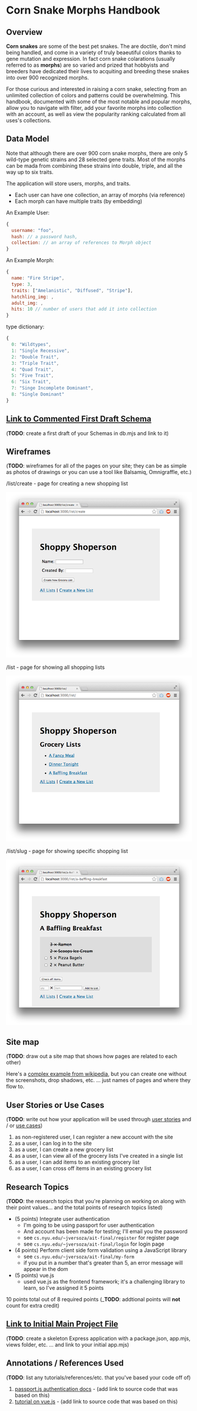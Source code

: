 # Corn Snake Morphs Handbook

## Overview

__Corn snakes__ are some of the best pet snakes. The are doctile, don't mind being handled, and come in a variety of truly beaeutiful colors thanks to gene mutation and expression. In fact corn snake colarations (usually referred to as __morphs__) are so varied and prized that hobbyists and breeders have dedicated their lives to acquiting and breeding these snakes into over 900 recognized morphs. 

For those curious and interested in raising a corn snake, selecting from an unlimited collection of colors and patterns could be overwhelming. This handbook, documented with some of the most notable and popular morphs, allow you to navigate with filter, add your favorite morphs into collection with an account, as well as view the popularity ranking calculated from all uses's collections.

## Data Model

Note that although there are over 900 corn snake morphs, there are only 5 wild-type genetic strains and 28 selected gene traits. Most of the morphs can be mada from combining these strains into double, triple, and all the way up to six traits. 

The application will store users, morphs, and traits.

* Each user can have one collection, an array of morphs (via reference)
* Each morph can have multiple traits (by embedding)

An Example User:
```javascript
{
  username: "foo",
  hash: // a password hash,
  collection: // an array of references to Morph object
}
```

An Example Morph:
```javascript
{
  name: "Fire Stripe",
  type: 3,
  traits: ["Amelanistic", "Diffused", "Stripe"],
  hatchling_img: ,
  adult_img: ,
  hits: 10 // number of users that add it into collection
}
```

type dictionary:
```javascript
{
  0: "Wildtypes",
  1: "Single Recessive",
  2: "Double Trait",
  3: "Triple Trait",
  4: "Quad Trait",
  5: "Five Trait",
  6: "Six Trait",
  7: "Singe Incomplete Dominant",
  8: "Single Dominant"
}
```

## [Link to Commented First Draft Schema](db.mjs) 

(__TODO__: create a first draft of your Schemas in db.mjs and link to it)

## Wireframes

(__TODO__: wireframes for all of the pages on your site; they can be as simple as photos of drawings or you can use a tool like Balsamiq, Omnigraffle, etc.)

/list/create - page for creating a new shopping list

![list create](documentation/list-create.png)

/list - page for showing all shopping lists

![list](documentation/list.png)

/list/slug - page for showing specific shopping list

![list](documentation/list-slug.png)

## Site map

(__TODO__: draw out a site map that shows how pages are related to each other)

Here's a [complex example from wikipedia](https://upload.wikimedia.org/wikipedia/commons/2/20/Sitemap_google.jpg), but you can create one without the screenshots, drop shadows, etc. ... just names of pages and where they flow to.

## User Stories or Use Cases

(__TODO__: write out how your application will be used through [user stories](http://en.wikipedia.org/wiki/User_story#Format) and / or [use cases](https://en.wikipedia.org/wiki/Use_case))

1. as non-registered user, I can register a new account with the site
2. as a user, I can log in to the site
3. as a user, I can create a new grocery list
4. as a user, I can view all of the grocery lists I've created in a single list
5. as a user, I can add items to an existing grocery list
6. as a user, I can cross off items in an existing grocery list

## Research Topics

(__TODO__: the research topics that you're planning on working on along with their point values... and the total points of research topics listed)

* (5 points) Integrate user authentication
    * I'm going to be using passport for user authentication
    * And account has been made for testing; I'll email you the password
    * see <code>cs.nyu.edu/~jversoza/ait-final/register</code> for register page
    * see <code>cs.nyu.edu/~jversoza/ait-final/login</code> for login page
* (4 points) Perform client side form validation using a JavaScript library
    * see <code>cs.nyu.edu/~jversoza/ait-final/my-form</code>
    * if you put in a number that's greater than 5, an error message will appear in the dom
* (5 points) vue.js
    * used vue.js as the frontend framework; it's a challenging library to learn, so I've assigned it 5 points

10 points total out of 8 required points (___TODO__: addtional points will __not__ count for extra credit)


## [Link to Initial Main Project File](app.mjs) 

(__TODO__: create a skeleton Express application with a package.json, app.mjs, views folder, etc. ... and link to your initial app.mjs)

## Annotations / References Used

(__TODO__: list any tutorials/references/etc. that you've based your code off of)

1. [passport.js authentication docs](http://passportjs.org/docs) - (add link to source code that was based on this)
2. [tutorial on vue.js](https://vuejs.org/v2/guide/) - (add link to source code that was based on this)

